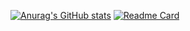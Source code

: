 [![Anurag's GitHub stats](https://github-readme-stats.vercel.app/api?username=fffguo)](https://github.com/anuraghazra/github-readme-stats)
[![Readme Card](https://github-readme-stats.vercel.app/api/pin/?username=fffguo&repo=qianmi-idea-plugin)](https://github.com/fffguo/qianmi-idea-plugin)

